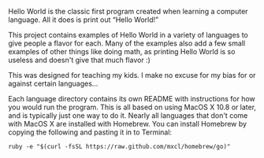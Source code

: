 Hello World is the classic first program created when learning a computer
language. All it does is print out “Hello World!”

This project contains examples of Hello World in a variety of languages to
give people a flavor for each. Many of the examples also add a few small
examples of other things like doing math, as printing Hello World is so
useless and doesn't give that much flavor :)

This was designed for teaching my kids. I make no excuse for my bias for
or against certain languages...

Each language directory contains its own README with instructions for how
you would run the program. This is all based on using MacOS X 10.8 or
later, and is typically just one way to do it. Nearly all languages that
don't come with MacOS X are installed with Homebrew. You can install
Homebrew by copying the following and pasting it in to Terminal:

`ruby -e "$(curl -fsSL https://raw.github.com/mxcl/homebrew/go)"`

